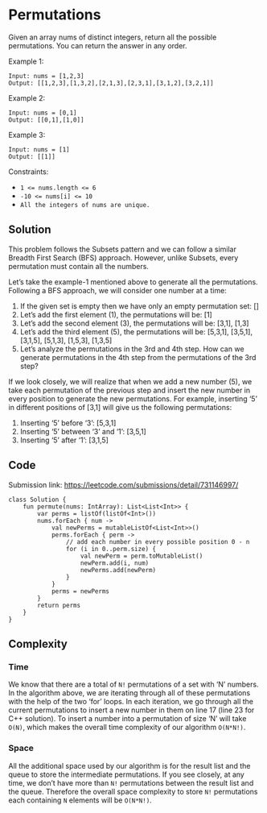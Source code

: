 # Permutations
Given an array nums of distinct integers, return all the possible permutations. You can return the answer in any order.

Example 1:
```
Input: nums = [1,2,3]
Output: [[1,2,3],[1,3,2],[2,1,3],[2,3,1],[3,1,2],[3,2,1]]
```
Example 2:
```
Input: nums = [0,1]
Output: [[0,1],[1,0]]
```
Example 3:
```
Input: nums = [1]
Output: [[1]]
```
Constraints:
* `1 <= nums.length <= 6`
* `-10 <= nums[i] <= 10`
* `All the integers of nums are unique.`
## Solution
This problem follows the Subsets pattern and we can follow a similar Breadth First Search (BFS) approach. However, unlike Subsets, every permutation must contain all the numbers.

Let’s take the example-1 mentioned above to generate all the permutations. Following a BFS approach, we will consider one number at a time:

1. If the given set is empty then we have only an empty permutation set: []
1. Let’s add the first element (1), the permutations will be: [1]
1. Let’s add the second element (3), the permutations will be: [3,1], [1,3]
1. Let’s add the third element (5), the permutations will be: [5,3,1], [3,5,1], [3,1,5], [5,1,3], [1,5,3], [1,3,5]
1. Let’s analyze the permutations in the 3rd and 4th step. How can we generate permutations in the 4th step from the permutations of the 3rd step?

If we look closely, we will realize that when we add a new number (5), we take each permutation of the previous step and insert the new number in every position to generate the new permutations. For example, inserting ‘5’ in different positions of [3,1] will give us the following permutations:

1. Inserting ‘5’ before ‘3’: [5,3,1]
1. Inserting ‘5’ between ‘3’ and ‘1’: [3,5,1]
1. Inserting ‘5’ after ‘1’: [3,1,5]

## Code
Submission link: https://leetcode.com/submissions/detail/731146997/
```
class Solution {
    fun permute(nums: IntArray): List<List<Int>> {
        var perms = listOf(listOf<Int>())
        nums.forEach { num ->
            val newPerms = mutableListOf<List<Int>>()
            perms.forEach { perm ->
                // add each number in every possible position 0 - n
                for (i in 0..perm.size) {
                    val newPerm = perm.toMutableList()
                    newPerm.add(i, num)
                    newPerms.add(newPerm)
                }
            }
            perms = newPerms
        }
        return perms
    }
}
```
## Complexity
### Time
We know that there are a total of `N!` permutations of a set with ‘N’ numbers. In the algorithm above, we are iterating through all of these permutations with the help of the two ‘for’ loops. In each iteration, we go through all the current permutations to insert a new number in them on line 17 (line 23 for C++ solution). To insert a number into a permutation of size ‘N’ will take `O(N)`, which makes the overall time complexity of our algorithm `O(N*N!)`.
### Space
All the additional space used by our algorithm is for the result list and the queue to store the intermediate permutations. If you see closely, at any time, we don’t have more than `N!` permutations between the result list and the queue. Therefore the overall space complexity to store `N!` permutations each containing `N` elements will be `O(N*N!)`.
